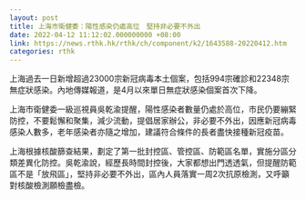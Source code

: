 ```yaml
---
layout: post
title: 上海市衛健委：陽性感染仍處高位　堅持非必要不外出
date: 2022-04-12 11:12:02.000000000 +08:00
link: https://news.rthk.hk/rthk/ch/component/k2/1643588-20220412.htm
categories: rthk
---
```


上海過去一日新增超過23000宗新冠病毒本土個案，包括994宗確診和22348宗無症狀感染。內地傳媒報道，是4月以來單日無症狀感染個案首次下降。

上海市衛健委一級巡視員吳乾渝提醒，陽性感染者數量仍處於高位，市民仍要繃緊防控，不要鬆懈和聚集，減少流動，提倡居家辦公，非必要不外出，因應新冠病毒感染人數多，老年感染者亦隨之增加，建議符合條件的長者盡快接種新冠疫苗。

上海根據核酸篩查結果，劃定了第一批封控區、管控區、防範區名單，實施分區分類差異化防控。吳乾渝說，經歷長時間封控後，大家都想出門透透氣，但提醒防範區不是「放飛區」，堅持非必要不外出，區內人員落實一周2次抗原檢測，又呼籲對核酸檢測願檢盡檢。
